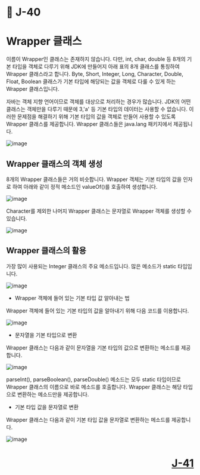 # 📖 J-40

# Wrapper 클래스
<p>
  이름이 Wrapper인 클래스는 존재하지 않습니다.
  다만, int, char, double 등 8개의 기본 타입을 객체로 다루기 위해 JDK에 만들어지 아래 표의 8개 클래스를 통칭하여 Wrapper 클래스라고 합니다.
  Byte, Short, Integer, Long, Character, Double, Float, Boolean 클래스가 기본 타입에 해당되는 값을 객체로 다룰 수 있게 하는 Wrapper 클래스입니다.
</p>
<p>
  자바는 객체 지향 언어이므로 객체를 대상으로 처리하는 경우가 많습니다. JDK의 어떤 클래스는 객체만을 다루기 때문에 3,'a' 등 기본 타입의 데이터는 사용할 수 없습니다. 
  이러한 문제점을 해결하기 위해 기본 타입의 값을 객체로 만들어 사용할 수 있도록 Wrapper 클래스를 제공합니다. Wrapper 클래스들은 java.lang 패키지에서 제공됩니다.
</p>

![image](https://github.com/user-attachments/assets/6c91d071-a31a-4a8b-9d8b-07858a639221)

## Wrapper 클래스의 객체 생성
<p>
  8개의 Wrapper 클래스들은 거의 비슷합니다. Wrapper 객체는 기본 타입의 값을 인자로 하여 아래와 같이 정적 메소드인 valueOf()를 호출하여 생성합니다.
</p>

![image](https://github.com/user-attachments/assets/c0f0ac7e-a065-4ec8-a7ab-fcd26c10e570)

<p>
  Character를 제외한 나머지 Wrapper 클래스는 문자열로 Wrapper 객체를 생성할 수 있습니다.
</p>

![image](https://github.com/user-attachments/assets/249bbbea-8daf-4c70-88c5-3a9b1526a131)

## Wrapper 클래스의 활용
<p>
  가장 많이 사용되는 Integer 클래스의 주요 메소드입니다. 많은 메소드가 static 타입입니다.
</p>

![image](https://github.com/user-attachments/assets/d098477b-0c44-4f41-a32a-24bc350e3f36)

* Wrapper 객체에 들어 있는 기본 타입 값 알아내는 법
<p>
  Wrapper 객체에 들어 있는 기본 타입의 값을 알아내기 위해 다음 코드를 이용합니다.
</p>

![image](https://github.com/user-attachments/assets/f37204d6-7cbf-4e10-8b9f-fc892a1f3971)

* 문자열을 기본 타입으로 변환
<p>
  Wrapper 클래스는 다음과 같이 문자열을 기본 타입의 값으로 변환하는 메소드를 제공합니다.
</p>

![image](https://github.com/user-attachments/assets/8a2d88cc-8b4e-40a9-a6c8-6a38a02aad50)

<P>
  parseInt(), parseBoolean(), parseDouble() 메소드는 모두 static 타입이므로 Wrapper 클래스의 이름으로 바로 메소드를 호출합니다.
  Wrapper 클래스는 해당 타입으로 변환하는 메소드만을 제공합니다.
</P>

* 기본 타입 값을 문자열로 변환
<p>
  Wrapper 클래스는 다음과 같이 기본 타입 값을 문자열로 변환하는 메소드를 제공합니다.
</p>

![image](https://github.com/user-attachments/assets/eabed8d7-11c8-44a9-8162-1d2cc53bab55)

# <p align="right">[J-41](./J_41.md)</p>
